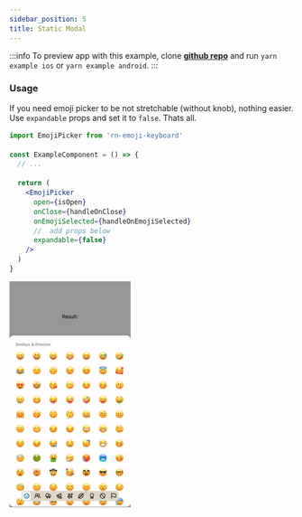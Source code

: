 ```yaml
---
sidebar_position: 5
title: Static Modal
---
```


<!-- without knob -->

:::info
To preview app with this example, clone [**github repo**](https://github.com/TheWidlarzGroup/rn-emoji-keyboard.git) and run `yarn example ios` or `yarn example android`.
:::

### Usage

If you need emoji picker to be not stretchable (without knob), nothing easier. Use `expandable` props and set it to `false`. Thats all.

```jsx
import EmojiPicker from 'rn-emoji-keyboard'

const ExampleComponent = () => {
  // ...

  return (
    <EmojiPicker
      open={isOpen}
      onClose={handleOnClose}
      onEmojiSelected={handleOnEmojiSelected}
      //  add props below
      expandable={false}
    />
  )
}
```

![Preview](../../../assets/img/static-modal-preview.jpg)
